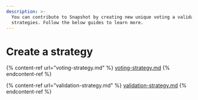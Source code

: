 ```yaml
---
description: >-
  You can contribute to Snapshot by creating new unique voting a validation
  strategies. Follow the below guides to learn more.
---
```


# Create a strategy

{% content-ref url="voting-strategy.md" %}
[voting-strategy.md](voting-strategy.md)
{% endcontent-ref %}

{% content-ref url="validation-strategy.md" %}
[validation-strategy.md](validation-strategy.md)
{% endcontent-ref %}
